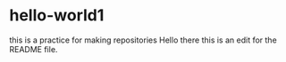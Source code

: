 # hello-world1
this is a practice for making repositories 
Hello there this is an edit for the README file. 
